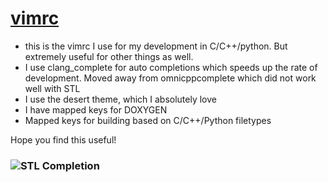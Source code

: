 # [vimrc](https://github.com/tbhaskar78/vimrc)

   - this is the vimrc I use for my development in C/C++/python. But extremely useful for other things as well.
   - I use clang_complete for auto completions which speeds up the rate of development. Moved away from omnicppcomplete which did not work well with STL
   - I use the desert theme, which I absolutely love
   - I have mapped keys for DOXYGEN
   - Mapped keys for building based on C/C++/Python filetypes

Hope you find this useful!

### ![STL Completion](https://github.com/tbhaskar78/vimrc/images/stlCompletion.png)
